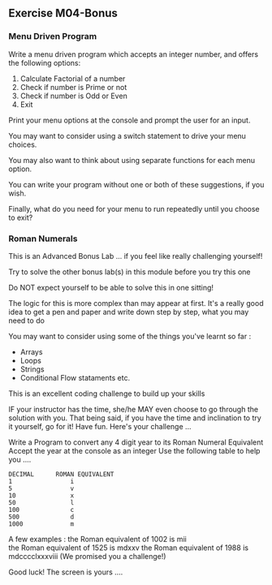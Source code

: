 
## Exercise M04-Bonus

### Menu Driven Program

Write a menu driven program which accepts an integer number, and offers the following options:
1. Calculate Factorial of a number
2. Check if number is Prime or not
3. Check if number is Odd or Even
4. Exit

Print your menu options at the console and prompt the user for an input.

You may want to consider using a switch statement to drive your menu choices.

You may also want to think about using separate functions for each menu option.

You can write your program without one or both of these suggestions, if you wish.

Finally, what do you need for your menu to run repeatedly until you choose to exit?

### Roman Numerals

This is an Advanced Bonus Lab ... if you feel like really challenging yourself!

Try to solve the other bonus lab(s) in this module before you try this one

Do NOT expect yourself to be able to solve this in one sitting! 

The logic for this is more complex than may appear at first.  It's a really good idea to get a pen and paper and write down step by step, what you may need to do

You may want to consider using some of the things you've learnt so far :
- Arrays
- Loops
- Strings
- Conditional Flow stataments etc.

This is an excellent coding challenge to build up your skills

IF your instructor has the time, she/he MAY even choose to go through the solution with you. That being said, if you have the time and inclination to try it yourself, go for it!  Have fun.
Here's your challenge ...

Write a Program to convert any 4 digit year to its Roman Numeral Equivalent 
Accept the year at the console as an integer 
Use the following table to help you .... 
```
DECIMAL      ROMAN EQUIVALENT
1                i
5                v
10               x
50               l
100              c
500              d
1000             m
```
A few examples :
the Roman equivalent of 1002 is mii  
the Roman equivalent of 1525 is mdxxv
the Roman equivalent of 1988 is mdcccclxxxviii     (We promised you a challenge!)

Good luck! The screen is yours .... 
